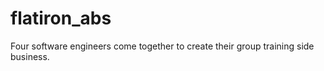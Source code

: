 # flatiron_abs
Four software engineers come together to create their group training side business. 
